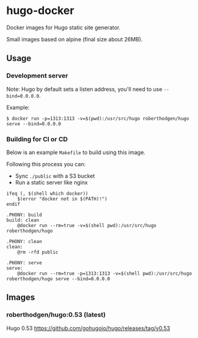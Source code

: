 # hugo-docker
Docker images for Hugo static site generator.

Small images based on alpine (final size about 26MB).

## Usage

### Development server

Note: Hugo by default sets a listen address, you'll need to use `--bind=0.0.0.0`.

Example:

```
$ docker run -p=1313:1313 -v=$(pwd):/usr/src/hugo roberthodgen/hugo serve --bind=0.0.0.0
```

### Building for CI or CD

Below is an example `Makefile` to build using this image.

Following this process you can:
- Sync `./public` with a S3 bucket
- Run a static server like nginx

```
ifeq (, $(shell which docker))
	$(error "docker not in $(PATH)!")
endif

.PHONY: build
build: clean
	@docker run --rm=true -v=$(shell pwd):/usr/src/hugo roberthodgen/hugo

.PHONY: clean
clean:
	@rm -rfd public

.PHONY: serve
serve:
	@docker run --rm=true -p=1313:1313 -v=$(shell pwd):/usr/src/hugo roberthodgen/hugo serve --bind=0.0.0.0
```

## Images

### roberthodgen/hugo:0.53 (latest)

Hugo 0.53 https://github.com/gohugoio/hugo/releases/tag/v0.53
